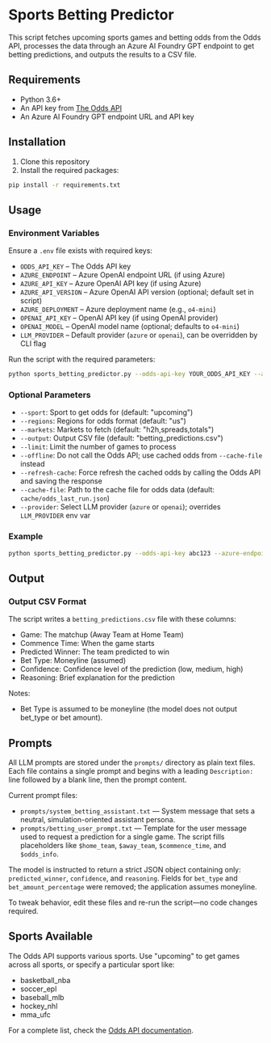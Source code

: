 # Sports Betting Predictor

This script fetches upcoming sports games and betting odds from the Odds API, processes the data through an Azure AI Foundry GPT endpoint to get betting predictions, and outputs the results to a CSV file.

## Requirements

- Python 3.6+
- An API key from [The Odds API](https://the-odds-api.com/)
- An Azure AI Foundry GPT endpoint URL and API key

## Installation

1. Clone this repository
2. Install the required packages:

```bash
pip install -r requirements.txt
```

## Usage

### Environment Variables

Ensure a `.env` file exists with required keys:

- `ODDS_API_KEY` – The Odds API key
- `AZURE_ENDPOINT` – Azure OpenAI endpoint URL (if using Azure)
- `AZURE_API_KEY` – Azure OpenAI API key (if using Azure)
- `AZURE_API_VERSION` – Azure OpenAI API version (optional; default set in script)
- `AZURE_DEPLOYMENT` – Azure deployment name (e.g., `o4-mini`)
- `OPENAI_API_KEY` – OpenAI API key (if using OpenAI provider)
- `OPENAI_MODEL` – OpenAI model name (optional; defaults to `o4-mini`)
- `LLM_PROVIDER` – Default provider (`azure` or `openai`), can be overridden by CLI flag

Run the script with the required parameters:

```bash
python sports_betting_predictor.py --odds-api-key YOUR_ODDS_API_KEY --azure-endpoint YOUR_AZURE_ENDPOINT --azure-api-key YOUR_AZURE_API_KEY
```

### Optional Parameters

- `--sport`: Sport to get odds for (default: "upcoming")
- `--regions`: Regions for odds format (default: "us")
- `--markets`: Markets to fetch (default: "h2h,spreads,totals")
- `--output`: Output CSV file (default: "betting_predictions.csv")
- `--limit`: Limit the number of games to process
- `--offline`: Do not call the Odds API; use cached odds from `--cache-file` instead
- `--refresh-cache`: Force refresh the cached odds by calling the Odds API and saving the response
- `--cache-file`: Path to the cache file for odds data (default: `cache/odds_last_run.json`)
- `--provider`: Select LLM provider (`azure` or `openai`); overrides `LLM_PROVIDER` env var

### Example

```bash
python sports_betting_predictor.py --odds-api-key abc123 --azure-endpoint https://your-endpoint.openai.azure.com/openai/deployments/your-deployment/chat/completions --azure-api-key xyz789 --sport basketball_nba --limit 5
```

## Output

### Output CSV Format

The script writes a `betting_predictions.csv` file with these columns:

- Game: The matchup (Away Team at Home Team)
- Commence Time: When the game starts
- Predicted Winner: The team predicted to win
- Bet Type: Moneyline (assumed)
- Confidence: Confidence level of the prediction (low, medium, high)
- Reasoning: Brief explanation for the prediction

Notes:
- Bet Type is assumed to be moneyline (the model does not output bet_type or bet amount).

## Prompts

All LLM prompts are stored under the `prompts/` directory as plain text files. Each file contains a single prompt and begins with a leading `Description:` line followed by a blank line, then the prompt content.

Current prompt files:

- `prompts/system_betting_assistant.txt` — System message that sets a neutral, simulation-oriented assistant persona.
- `prompts/betting_user_prompt.txt` — Template for the user message used to request a prediction for a single game. The script fills placeholders like `$home_team`, `$away_team`, `$commence_time`, and `$odds_info`.

The model is instructed to return a strict JSON object containing only: `predicted_winner`, `confidence`, and `reasoning`. Fields for `bet_type` and `bet_amount_percentage` were removed; the application assumes moneyline.

To tweak behavior, edit these files and re-run the script—no code changes required.

## Sports Available

The Odds API supports various sports. Use "upcoming" to get games across all sports, or specify a particular sport like:

- basketball_nba
- soccer_epl
- baseball_mlb
- hockey_nhl
- mma_ufc

For a complete list, check the [Odds API documentation](https://the-odds-api.com/liveapi/guides/v4/).
